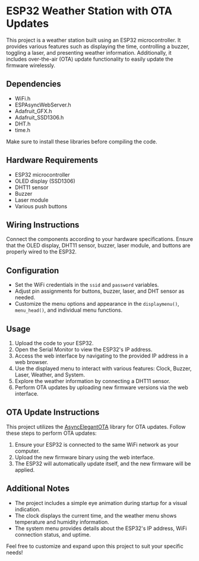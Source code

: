 # ESP32 Weather Station with OTA Updates

This project is a weather station built using an ESP32 microcontroller. It provides various features such as displaying the time, controlling a buzzer, toggling a laser, and presenting weather information. Additionally, it includes over-the-air (OTA) update functionality to easily update the firmware wirelessly.

## Dependencies

- WiFi.h
- ESPAsyncWebServer.h
- Adafruit_GFX.h
- Adafruit_SSD1306.h
- DHT.h
- time.h

Make sure to install these libraries before compiling the code.

## Hardware Requirements

- ESP32 microcontroller
- OLED display (SSD1306)
- DHT11 sensor
- Buzzer
- Laser module
- Various push buttons

## Wiring Instructions

Connect the components according to your hardware specifications. Ensure that the OLED display, DHT11 sensor, buzzer, laser module, and buttons are properly wired to the ESP32.

## Configuration

- Set the WiFi credentials in the `ssid` and `password` variables.
- Adjust pin assignments for buttons, buzzer, laser, and DHT sensor as needed.
- Customize the menu options and appearance in the `displaymenu()`, `menu_head()`, and individual menu functions.

## Usage

1. Upload the code to your ESP32.
2. Open the Serial Monitor to view the ESP32's IP address.
3. Access the web interface by navigating to the provided IP address in a web browser.
4. Use the displayed menu to interact with various features: Clock, Buzzer, Laser, Weather, and System.
5. Explore the weather information by connecting a DHT11 sensor.
6. Perform OTA updates by uploading new firmware versions via the web interface.

## OTA Update Instructions

This project utilizes the [AsyncElegantOTA](https://github.com/ayushsharma82/AsyncElegantOTA) library for OTA updates. Follow these steps to perform OTA updates:

1. Ensure your ESP32 is connected to the same WiFi network as your computer.
2. Upload the new firmware binary using the web interface.
3. The ESP32 will automatically update itself, and the new firmware will be applied.

## Additional Notes

- The project includes a simple eye animation during startup for a visual indication.
- The clock displays the current time, and the weather menu shows temperature and humidity information.
- The system menu provides details about the ESP32's IP address, WiFi connection status, and uptime.

Feel free to customize and expand upon this project to suit your specific needs!
